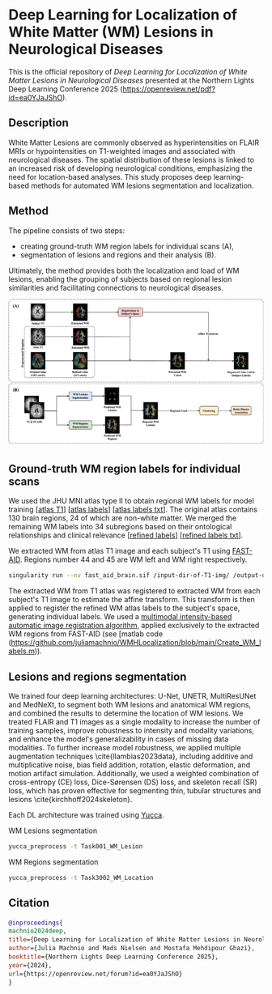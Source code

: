 # Deep Learning for Localization of White Matter (WM) Lesions in Neurological Diseases
This is the official repository of *Deep Learning for Localization of White Matter Lesions in Neurological Diseases* presented at the Northern Lights Deep Learning Conference 2025 (https://openreview.net/pdf?id=ea0YJaJShO).

## Description
White Matter Lesions are commonly observed as hyperintensities on FLAIR MRIs or hypointensities on T1-weighted images and associated with neurological diseases. The spatial distribution of these lesions is linked to an increased risk of developing neurological conditions, emphasizing the need for location-based analyses. This study proposes deep learning-based methods for automated WM lesions segmentation and localization.

## Method 
The pipeline consists of two steps:
- creating ground-truth WM region labels for individual scans (A),
- segmentation of lesions and regions and their analysis  (B).

Ultimately, the method provides both the localization and load of WM lesions, enabling the grouping of subjects based on regional lesion similarities and facilitating connections to neurological diseases.

  
![pipeline](https://github.com/juliamachnio/WMHLocalization/blob/main/img.jpg)

## Ground-truth WM region labels for individual scans
We used the JHU MNI atlas type II to obtain regional WM labels for model training [[atlas T1](https://github.com/muschellij2/Eve_Atlas/blob/master/JHU_MNI_SS_T1.nii.gz)] [[atlas labels](https://github.com/muschellij2/Eve_Atlas/blob/master/JHU_MNI_SS_WMPM_Type-II.nii.gz)] [[atlas labels txt](https://github.com/muschellij2/Eve_Atlas/blob/master/JHU_MNI_SS_WMPM_Type-II_SlicerLUT.txt)]. The original atlas contains 130 brain regions, 24 of which are non-white matter. We merged the remaining WM labels into 34 subregions based on their ontological relationships and clinical relevance [[refined labels](https://github.com/juliamachnio/WMHLocalization/blob/main/36_labels_merged.nii.gz)] [[refined labels txt](https://github.com/juliamachnio/WMHLocalization/blob/main/refined_atlas_labels.txt)].

We extracted WM from atlas T1 image and each subject's T1 using [FAST-AID](https://github.com/Mostafa-Ghazi/FAST-AID-Brain). Regions number 44 and 45 are WM left and WM right respectively. 
```bash
singularity run --nv fast_aid_brain.sif /input-dir-of-T1-img/ /output-dir/ 16 gpu weighted-majority uint8 1 2
```

The extracted WM from T1 atlas was registered to extracted WM from each subject's T1 image to estimate the affine transform. This transform is then applied to register the refined WM atlas labels to the subject's space, generating individual labels. We used a [multimodal intensity-based automatic image registration algorithm](https://se.mathworks.com/help/images/intensity-based-automatic-image-registration.html), applied
exclusively to the extracted WM regions from FAST-AID (see [matlab code (https://github.com/juliamachnio/WMHLocalization/blob/main/Create_WM_labels.m)).




## Lesions and regions segmentation

We trained four deep learning architectures: U-Net, UNETR, MultiResUNet and MedNeXt, to segment both WM lesions and anatomical WM regions, and combined the results to determine the location of WM lesions. We treated FLAIR and T1 images as a single modality to increase the number of training samples, improve robustness to intensity and modality variations, and enhance the model's generalizability in cases of missing data modalities. To further increase model robustness, we applied multiple augmentation techniques \cite{llambias2023data}, including additive and multiplicative noise, bias field addition, rotation, elastic deformation, and motion artifact simulation. Additionally, we used a weighted combination of cross-entropy (CE) loss, Dice-Sørensen (DS) loss, and skeleton recall (SR) loss, which has proven effective for segmenting thin, tubular structures and lesions \cite{kirchhoff2024skeleton}. 

Each DL architecture was trained using [Yucca](https://github.com/Sllambias/yucca/tree/main). 

WM Lesions segmentation
```bash
yucca_preprocess -t Task001_WM_Lesion
```
WM Regions segmentation
```bash
yucca_preprocess -t Task3002_WM_Location
```

## Citation
```bibtex
@inproceedings{
machnio2024deep,
title={Deep Learning for Localization of White Matter Lesions in Neurological Diseases},
author={Julia Machnio and Mads Nielsen and Mostafa Mehdipour Ghazi},
booktitle={Northern Lights Deep Learning Conference 2025},
year={2024},
url={https://openreview.net/forum?id=ea0YJaJShO}
}
```

